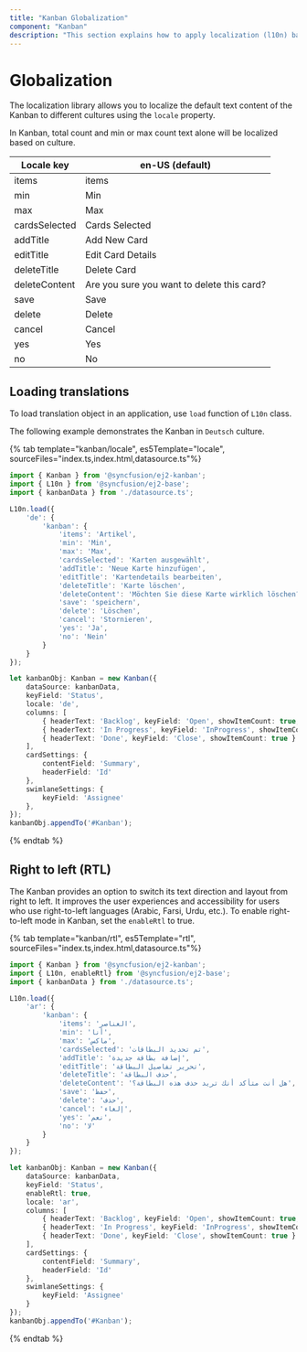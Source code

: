 ```yaml
---
title: "Kanban Globalization"
component: "Kanban"
description: "This section explains how to apply localization (l10n) based on culture file and right-to-left (RTL) in Kanban board."
---
```


# Globalization

The localization library allows you to localize the default text content of the Kanban to different cultures using the `locale` property.

In Kanban, total count and min or max count text alone will be localized based on culture.

| Locale key | en-US (default)  |
|------|------|
| items |  items |
| min |  Min |
| max |  Max |
| cardsSelected | Cards Selected |
| addTitle | Add New Card |
| editTitle | Edit Card Details |
| deleteTitle | Delete Card |
| deleteContent | Are you sure you want to delete this card? |
| save | Save |
| delete | Delete |
| cancel | Cancel |
| yes | Yes |
| no | No |

## Loading translations

To load translation object in an application, use `load` function of `L10n` class.

The following example demonstrates the Kanban in `Deutsch` culture.

{% tab template="kanban/locale", es5Template="locale", sourceFiles="index.ts,index.html,datasource.ts"%}

```typescript
import { Kanban } from '@syncfusion/ej2-kanban';
import { L10n } from '@syncfusion/ej2-base';
import { kanbanData } from './datasource.ts';

L10n.load({
    'de': {
        'kanban': {
            'items': 'Artikel',
            'min': 'Min',
            'max': 'Max',
            'cardsSelected': 'Karten ausgewählt',
            'addTitle': 'Neue Karte hinzufügen',
            'editTitle': 'Kartendetails bearbeiten',
            'deleteTitle': 'Karte löschen',
            'deleteContent': 'Möchten Sie diese Karte wirklich löschen?',
            'save': 'speichern',
            'delete': 'Löschen',
            'cancel': 'Stornieren',
            'yes': 'Ja',
            'no': 'Nein'
        }
    }
});

let kanbanObj: Kanban = new Kanban({
    dataSource: kanbanData,
    keyField: 'Status',
    locale: 'de',
    columns: [
        { headerText: 'Backlog', keyField: 'Open', showItemCount: true, minCount: 6 },
        { headerText: 'In Progress', keyField: 'InProgress', showItemCount: true, maxCount: 3 },
        { headerText: 'Done', keyField: 'Close', showItemCount: true }
    ],
    cardSettings: {
        contentField: 'Summary',
        headerField: 'Id'
    },
    swimlaneSettings: {
        keyField: 'Assignee'
    },
});
kanbanObj.appendTo('#Kanban');
```

{% endtab %}

## Right to left (RTL)

The Kanban provides an option to switch its text direction and layout from right to left. It improves the user experiences and accessibility for users who use right-to-left languages (Arabic, Farsi, Urdu, etc.). To enable right-to-left mode in Kanban, set the `enableRtl` to true.

{% tab template="kanban/rtl", es5Template="rtl", sourceFiles="index.ts,index.html,datasource.ts"%}

```typescript
import { Kanban } from '@syncfusion/ej2-kanban';
import { L10n, enableRtl} from '@syncfusion/ej2-base';
import { kanbanData } from './datasource.ts';

L10n.load({
    'ar': {
        'kanban': {
            'items': 'العناصر',
            'min': 'أنا',
            'max': 'ماكس',
            'cardsSelected': 'تم تحديد البطاقات',
            'addTitle': 'إضافة بطاقة جديدة',
            'editTitle': 'تحرير تفاصيل البطاقة',
            'deleteTitle': 'حذف البطاقة',
            'deleteContent': 'هل أنت متأكد أنك تريد حذف هذه البطاقة؟',
            'save': 'حفظ',
            'delete': 'حذف',
            'cancel': 'إلغاء',
            'yes': 'نعم',
            'no': 'لا'
        }
    }
});

let kanbanObj: Kanban = new Kanban({
    dataSource: kanbanData,
    keyField: 'Status',
    enableRtl: true,
    locale: 'ar',
    columns: [
        { headerText: 'Backlog', keyField: 'Open', showItemCount: true, minCount: 2 },
        { headerText: 'In Progress', keyField: 'InProgress', showItemCount: true, maxCount: 3 },
        { headerText: 'Done', keyField: 'Close', showItemCount: true }
    ],
    cardSettings: {
        contentField: 'Summary',
        headerField: 'Id'
    },
    swimlaneSettings: {
        keyField: 'Assignee'
    }
});
kanbanObj.appendTo('#Kanban');
```

{% endtab %}
